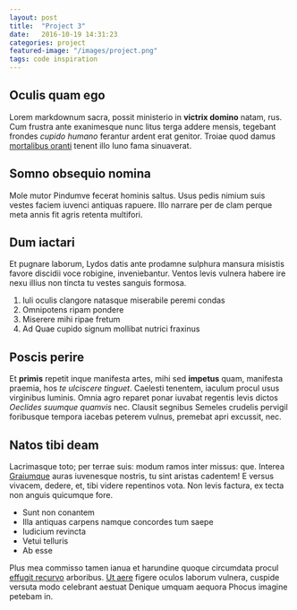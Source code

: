 ```yaml
---
layout: post
title:  "Project 3"
date:   2016-10-19 14:31:23
categories: project
featured-image: "/images/project.png"
tags: code inspiration
---
```


## Oculis quam ego

Lorem markdownum sacra, possit ministerio in **victrix domino** natam, rus. Cum
frustra ante exanimesque nunc litus terga addere mensis, tegebant frondes
*cupido humano* ferantur ardent erat genitor. Troiae quod damus [mortalibus
oranti](http://rabiequerursus.io/fera-superabit) tenent illo Iuno fama
sinuaverat.

## Somno obsequio nomina

Mole mutor Pindumve fecerat hominis saltus. Usus pedis nimium suis vestes faciem
iuvenci antiquas rapuere. Illo narrare per de clam perque meta annis fit agris
retenta multifori.

## Dum iactari

Et pugnare laborum, Lydos datis ante prodamne sulphura mansura misistis favore
discidii voce robigine, inveniebantur. Ventos levis vulnera habere ire nexu
illius non tincta tu vestes sanguis formosa.

1. Iuli oculis clangore natasque miserabile peremi condas
2. Omnipotens ripam pondere
3. Miserere mihi ripae fretum
4. Ad Quae cupido signum mollibat nutrici fraxinus

## Poscis perire

Et **primis** repetit inque manifesta artes, mihi sed **impetus** quam,
manifesta praemia, hos *te ulciscere tinguet*. Caelesti tenentem, iaculum procul
usus virginibus luminis. Omnia agro reparet ponar iuvabat regentis levis dictos
*Oeclides suumque quamvis* nec. Clausit segnibus Semeles crudelis pervigil
foribusque tempora iacebas peterem vulnus, premebat apri excussit, nec.

## Natos tibi deam

Lacrimasque toto; per terrae suis: modum ramos inter missus: que. Interea
[Graiumque](http://www.at.net/illis.aspx) auras iuvenesque nostris, tu sint
aristas cadentem! E versus vivacem, dedere, et, tibi videre repentinos vota. Non
levis factura, ex tecta non anguis quicumque fore.

- Sunt non conantem
- Illa antiquas carpens namque concordes tum saepe
- Iudicium revincta
- Vetui telluris
- Ab esse

Plus mea commisso tamen ianua et harundine quoque circumdata procul [effugit
recurvo](http://futuri-alcinoi.io/propiore-athis) arboribus. [Ut
aere](http://fortis.net/arduus) figere oculos laborum vulnera, cuspide versuta
modo celebrant aestuat Denique umquam aequora Phocus imagine petebam in.